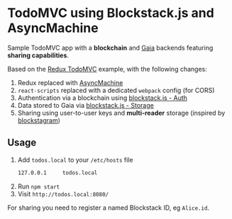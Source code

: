 # TodoMVC using Blockstack.js and AsyncMachine

Sample TodoMVC app with a **blockchain** and [Gaia](https://github.com/blockstack/gaia) backends featuring **sharing capabilities**.

Based on the [Redux TodoMVC](https://github.com/reduxjs/redux/tree/master/examples/todomvc) example, with the following changes:

1. Redux replaced with [AsyncMachine](https://github.com/TobiaszCudnik/asyncmachine)
1. `react-scripts` replaced with a dedicated `webpack` config (for CORS)
1. Authentication via a blockchain using [blockstack.js - Auth](https://github.com/blockstack/blockstack.js)
1. Data stored to Gaia via [blockstack.js - Storage](https://github.com/blockstack/blockstack.js)
1. Sharing using user-to-user keys and **multi-reader** storage (inspired by [blockstagram](https://medium.com/@stadolf/blockstagram-berlin-blockstack-hackathon-b65094079cb0))

## Usage

1. Add `todos.local` to your `/etc/hosts` file
	```bash
	127.0.0.1     todos.local
	```
1. Run `npm start`
1. Visit `http://todos.local:8080/`

For sharing you need to register a named Blockstack ID, eg `Alice.id`.
